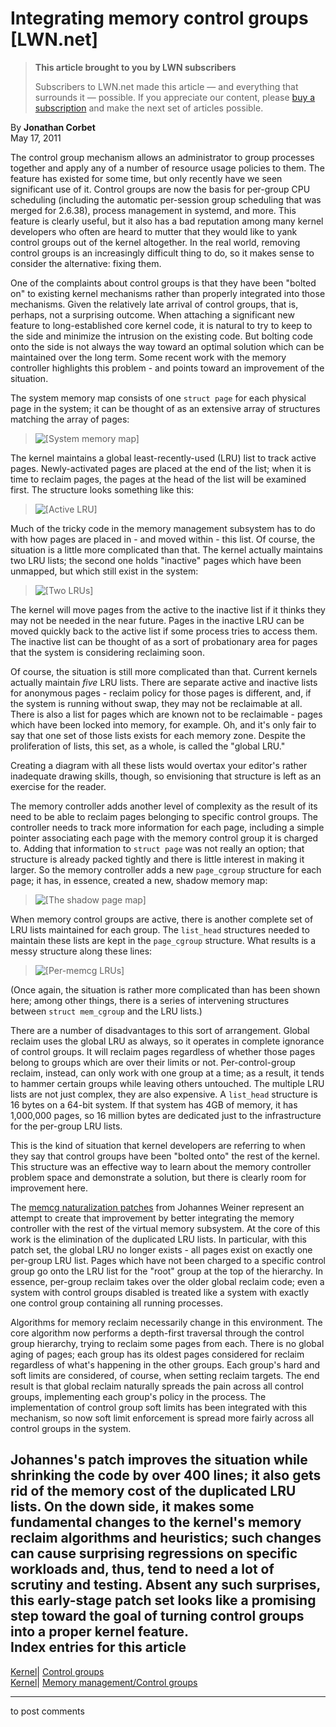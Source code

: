 # Integrating memory control groups [LWN.net]

> **This article brought to you by LWN subscribers**
> 
> Subscribers to LWN.net made this article — and everything that surrounds it — possible. If you appreciate our content, please [buy a subscription](/Promo/nst-nag3/subscribe) and make the next set of articles possible. 

By **Jonathan Corbet**  
May 17, 2011 

The control group mechanism allows an administrator to group processes together and apply any of a number of resource usage policies to them. The feature has existed for some time, but only recently have we seen significant use of it. Control groups are now the basis for per-group CPU scheduling (including the automatic per-session group scheduling that was merged for 2.6.38), process management in systemd, and more. This feature is clearly useful, but it also has a bad reputation among many kernel developers who often are heard to mutter that they would like to yank control groups out of the kernel altogether. In the real world, removing control groups is an increasingly difficult thing to do, so it makes sense to consider the alternative: fixing them. 

One of the complaints about control groups is that they have been "bolted on" to existing kernel mechanisms rather than properly integrated into those mechanisms. Given the relatively late arrival of control groups, that is, perhaps, not a surprising outcome. When attaching a significant new feature to long-established core kernel code, it is natural to try to keep to the side and minimize the intrusion on the existing code. But bolting code onto the side is not always the way toward an optimal solution which can be maintained over the long term. Some recent work with the memory controller highlights this problem - and points toward an improvement of the situation. 

The system memory map consists of one `struct page` for each physical page in the system; it can be thought of as an extensive array of structures matching the array of pages: 

> ![\[System memory map\]](https://static.lwn.net/images/2011/memcg/memcg1.png)

The kernel maintains a global least-recently-used (LRU) list to track active pages. Newly-activated pages are placed at the end of the list; when it is time to reclaim pages, the pages at the head of the list will be examined first. The structure looks something like this: 

> ![\[Active LRU\]](https://static.lwn.net/images/2011/memcg/memcg2.png)

Much of the tricky code in the memory management subsystem has to do with how pages are placed in - and moved within - this list. Of course, the situation is a little more complicated than that. The kernel actually maintains two LRU lists; the second one holds "inactive" pages which have been unmapped, but which still exist in the system: 

> ![\[Two LRUs\]](https://static.lwn.net/images/2011/memcg/memcg3.png)

The kernel will move pages from the active to the inactive list if it thinks they may not be needed in the near future. Pages in the inactive LRU can be moved quickly back to the active list if some process tries to access them. The inactive list can be thought of as a sort of probationary area for pages that the system is considering reclaiming soon. 

Of course, the situation is still more complicated than that. Current kernels actually maintain _five_ LRU lists. There are separate active and inactive lists for anonymous pages - reclaim policy for those pages is different, and, if the system is running without swap, they may not be reclaimable at all. There is also a list for pages which are known not to be reclaimable - pages which have been locked into memory, for example. Oh, and it's only fair to say that one set of those lists exists for each memory zone. Despite the proliferation of lists, this set, as a whole, is called the "global LRU." 

Creating a diagram with all these lists would overtax your editor's rather inadequate drawing skills, though, so envisioning that structure is left as an exercise for the reader. 

The memory controller adds another level of complexity as the result of its need to be able to reclaim pages belonging to specific control groups. The controller needs to track more information for each page, including a simple pointer associating each page with the memory control group it is charged to. Adding that information to `struct page` was not really an option; that structure is already packed tightly and there is little interest in making it larger. So the memory controller adds a new `page_cgroup` structure for each page; it has, in essence, created a new, shadow memory map: 

> ![\[The shadow page map\]](https://static.lwn.net/images/2011/memcg/memcg4.png)

When memory control groups are active, there is another complete set of LRU lists maintained for each group. The `list_head` structures needed to maintain these lists are kept in the `page_cgroup` structure. What results is a messy structure along these lines: 

> ![\[Per-memcg LRUs\]](https://static.lwn.net/images/2011/memcg/memcg5.png)

(Once again, the situation is rather more complicated than has been shown here; among other things, there is a series of intervening structures between `struct mem_cgroup` and the LRU lists.) 

There are a number of disadvantages to this sort of arrangement. Global reclaim uses the global LRU as always, so it operates in complete ignorance of control groups. It will reclaim pages regardless of whether those pages belong to groups which are over their limits or not. Per-control-group reclaim, instead, can only work with one group at a time; as a result, it tends to hammer certain groups while leaving others untouched. The multiple LRU lists are not just complex, they are also expensive. A `list_head` structure is 16 bytes on a 64-bit system. If that system has 4GB of memory, it has 1,000,000 pages, so 16 million bytes are dedicated just to the infrastructure for the per-group LRU lists. 

This is the kind of situation that kernel developers are referring to when they say that control groups have been "bolted onto" the rest of the kernel. This structure was an effective way to learn about the memory controller problem space and demonstrate a solution, but there is clearly room for improvement here. 

The [memcg naturalization patches](/Articles/442615/) from Johannes Weiner represent an attempt to create that improvement by better integrating the memory controller with the rest of the virtual memory subsystem. At the core of this work is the elimination of the duplicated LRU lists. In particular, with this patch set, the global LRU no longer exists - all pages exist on exactly one per-group LRU list. Pages which have not been charged to a specific control group go onto the LRU list for the "root" group at the top of the hierarchy. In essence, per-group reclaim takes over the older global reclaim code; even a system with control groups disabled is treated like a system with exactly one control group containing all running processes. 

Algorithms for memory reclaim necessarily change in this environment. The core algorithm now performs a depth-first traversal through the control group hierarchy, trying to reclaim some pages from each. There is no global aging of pages; each group has its oldest pages considered for reclaim regardless of what's happening in the other groups. Each group's hard and soft limits are considered, of course, when setting reclaim targets. The end result is that global reclaim naturally spreads the pain across all control groups, implementing each group's policy in the process. The implementation of control group soft limits has been integrated with this mechanism, so now soft limit enforcement is spread more fairly across all control groups in the system. 

Johannes's patch improves the situation while shrinking the code by over 400 lines; it also gets rid of the memory cost of the duplicated LRU lists. On the down side, it makes some fundamental changes to the kernel's memory reclaim algorithms and heuristics; such changes can cause surprising regressions on specific workloads and, thus, tend to need a lot of scrutiny and testing. Absent any such surprises, this early-stage patch set looks like a promising step toward the goal of turning control groups into a proper kernel feature.  
Index entries for this article  
---  
[Kernel](/Kernel/Index)| [Control groups](/Kernel/Index#Control_groups)  
[Kernel](/Kernel/Index)| [Memory management/Control groups](/Kernel/Index#Memory_management-Control_groups)  
  


* * *

to post comments 
